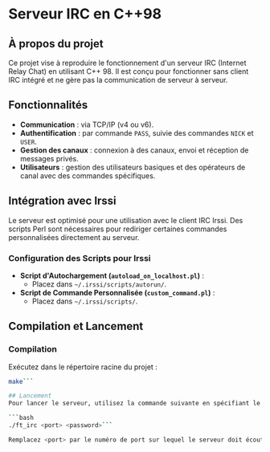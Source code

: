 # Serveur IRC en C++98

## À propos du projet
Ce projet vise à reproduire le fonctionnement d'un serveur IRC (Internet Relay Chat) en utilisant C++ 98. Il est conçu pour fonctionner sans client IRC intégré et ne gère pas la communication de serveur à serveur.

## Fonctionnalités
- **Communication** : via TCP/IP (v4 ou v6).
- **Authentification** : par commande `PASS`, suivie des commandes `NICK` et `USER`.
- **Gestion des canaux** : connexion à des canaux, envoi et réception de messages privés.
- **Utilisateurs** : gestion des utilisateurs basiques et des opérateurs de canal avec des commandes spécifiques.

## Intégration avec Irssi
Le serveur est optimisé pour une utilisation avec le client IRC Irssi. Des scripts Perl sont nécessaires pour rediriger certaines commandes personnalisées directement au serveur.

### Configuration des Scripts pour Irssi
- **Script d'Autochargement (`autoload_on_localhost.pl`)** : 
  - Placez dans `~/.irssi/scripts/autorun/`.
- **Script de Commande Personnalisée (`custom_command.pl`)** :
  - Placez dans `~/.irssi/scripts/`.

## Compilation et Lancement
### Compilation
Exécutez dans le répertoire racine du projet :
```bash
make```

## Lancement
Pour lancer le serveur, utilisez la commande suivante en spécifiant le port et le mot de passe :

```bash
./ft_irc <port> <password>```

Remplacez <port> par le numéro de port sur lequel le serveur doit écouter et <password> par le mot de passe nécessaire pour la connexion des clients.
